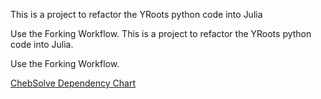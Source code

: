 This is a project to refactor the YRoots python code into Julia

Use the Forking Workflow.
This is a project to refactor the YRoots python code into Julia.

Use the Forking Workflow.

[ChebSolve Dependency Chart](https://viewer.diagrams.net/?highlight=0000ff&edit=_blank&nav=1&title=ChebSolve.drawio#R7V1bV%2Bo8E%2F413nxryWrS86WKVLcnFF%2F3qzeuUgJUS4NtqeDF%2Fu1fCgRKE6BbSw%2B8eCMNbWkzM88cMjM5Es8GY8Mzh%2F0b3EHOERQ64yOxfgQhVHWV%2FItGJrMREarSbKTn2Z3ZmLAcaNlfaDYI6OjI7iB%2FPjYbCjB2Anu4Omhh10VWsDJmeh7%2BXD2ti53OysDQ7KGVx4gGWpbpIOa033Yn6M9GNTl29gWye336y0CYfzMw6cnzAb9vdvBnbEg8PxLPPIyD2afB%2BAw50eytzktjzbeLB%2FOQG6S54PP2TH57v5Ivrju9l3MB3uvHF8cAzm4Tms5o%2Fsbzpw0mdApC5AU2mZFrs42cJvbtwMYu%2BaqNgwAPjsRTesKJY%2FeiLwI8JKP9YOCQA0A%2BklcfRjcbjHsRm9Tapm9bNW9Kr9Ou7Thn2MEemZG6i10UXRB4%2BH0x4dNbzDiDvKN4arud2TvL5GD%2B%2FOQR0HjtzIDFfBNORXiAAm9CTplfIGmzK%2BY8egxUoNTk2djnkujkxDnv9lcoTnncnLNab%2FEDS2qQD3OC%2FAVx1OJoY2HPRd6rh0du53VOqKlUS0JNJZ8%2F%2B3aAWkPTii79JBfGCTl9NLHROK%2Bf17OhEBA0nVKEUkkHOodIRAA1lkgi0HdEI3E7jXhztZ0ADh4tZn6XMyuJiWmFOjOpClTZOYUa%2BPmc9lpf6Bfy%2Fnl4fvv9cjE4FYnQHwPOnCrOdCIweav45CofI0y%2FOJ5hxAk5AWjD8XR%2B6PfkUy%2F6%2F%2BiZrt%2FF3uCsj9qXbtMhVAH1c6IovIaHEP0d8tizn5pdxZA0Rj5Mpr%2FrTIG97WDrnQxN%2F0cEt93e%2FCyuvJBfmCs8gjeRVPmLa3RyNBU%2B1JnfwWz72BkF6MSz6EXR6OJIZ2Dz1rwlY87IsjuX0V06g9CQred7%2BfmPvngphlM4%2FLSJeWBSLDWVh50iUFgOoribOQOxSo1P97zoOh2Z%2FwrYOZ3f3dCwtTP90cZiRnQGIKEiVU3k6EcO8krKjmjMAu8W2W4NHTvYD0m%2BJBQOr%2Fu1%2FsOJlZUkQyUpyaoqsHIsckygLGj82LAR%2BlA%2BLKLmrvyTrtD4%2FX5MGSpGL9Qh5vn8EHtBH%2Fewazrny9HYZEe24vKcaxyZPtO5fkNBMJnPtjkK8KpCRmM7%2BDe6vAbl%2BeHz%2FG7R5%2Fo4fjChBy554dlVMj18pjeMDpaXTY%2FodS6OPfuMDRdPPB9YS14fjzwLbZKRuSoPTK%2BHgk0nzikYze5GdvGQYwZ2uOoc8eg%2Bv7SJ7anGpmymAcaO01Stpsf%2B5NWbzp59fp8EPy0e7PswQnm8KBb7Foep5WExJSWHqVkz2I%2BUh7LWwmxTm88y3ce%2Bhz%2FvRkHMKmwXaxLO1ELMFRi5PqIewl10ahBRPQpCfEfrJPwMS%2ByqlrZVG7VHoeGhp9pDO4qtZKGNdFFNqCKB4%2BlJME9VJBeJE%2FTz8wpmbMOJOEjE1FIRMKGlVURyqXBC244T5H2uTT9YGJ8HsNgIFi4BC2mkDH%2B1ThvZgIUkCqtgAYDCGq5A5Tmgu3JOVLHiaFEkVqQ1Win%2BlwQr9O1YMQ1QHfBhEz4MCT48gl%2B3b43Pf7LBB0WVki4HkGgkPx7k3JFnywcI6eB2%2FAQj6PLgdoNCLxVI0OfehBIde9A6AMU2oPggQHF97xz%2FEhobWelvYmBycolJUxmY0PO0I8D6pZAFT3RtIlD1A8%2Bk5Rn4b0sYXY0z4hlV0hjtokCFtT956kXOYOWYr16UCqoXWCL1AlOql3KFtVS1NG7HN5yOYkPlaSmefaj8ZxqCl4CQ0BCvr7ZrB6%2BvB%2B2wUTv4RDscB%2FBmgp%2BzsigUZVU1aILKWRynSx65mBRKMRhBJR6URuKBlFLiSxZnoM8dk3jy%2FI3ICrx0A%2BSR8YNQrwh1KN0%2BESsNZSXUmlQTBABUTQIQChpMmH9A5iamSXlmR6iA4YHyG4Blii%2FIFQUHeS04LJfQD8gQ3T0gyOAe6ydyMM5K3ctqMpNY0DlIIIIckQCkWOt%2BfbUIBU3b9Q9G4hauUT5D41IcyKPmvZIR1%2Bgqk0TJDyGoOss3OwshaBVf8C5WfagVVR9syUEk34459H%2FbhA8POBDHgabz1L4fy%2FfZ4ICqJUFAVCBHeQg5Kg%2Bt0DjiKgioFUx7ARXNewEpEl9sf25RHuyFDTihEpz45y5s4iv4kA1OSEy5GpTYfBeNYyvsDiYKztNO722mkPbvZcT8ACOKy3dZk6S9YJSlJhITpTo7zsqmc7IxmYY8w8yzbQVoeIChjTB0Og6NP5p0cvfv6CkbGFKShYNA1jnmipRnbFsrNKtm1VyBFTRXYNqsGlCudU%2Bq7MpA981k%2F77%2B2coZOZCdinxJyA5TJFORF6KrIg3sneFB23YjrD6oi03q4hdRFzqSGp1LNyPvVkqWdBCbglUXcFflhfyM3UKztL%2B5SFKeNZJFP5ZtsAGlcsFGuqS6ztO0dQby%2F%2Fe%2F8qBF1pXE10TQr84VyzT8jHoCKEKydguwSZQ7q93iy3llFkN3K6%2BwmvJK3Yryk6%2BcMJ2W7GLJrDuYyrq7tl1keo%2FIG%2Fj7C9M3BKYvvaD1R%2FzIqCoGiokYD4FpXtaKnGfWil7FqpgSpS1DsZoID1MksTpTOT%2FrI%2Bsd7K%2Bgf36FxkPXtJ6fejdZOV6JON0aQRdzFfQK1ieUR8rTJq6WbFERsomr7YikRJpoiGamzFsTP0CD%2FRDoMRHo0O6cBsZ1PyOBVhLrfxqvFxdNHchFnCGbdRh84tYoNxrm22BtQmiqdAVJ6PZOjqJ6zahN46zvJhHeICM6A1lSajCRE6Isc8XiBQTibojN7YQCio2axZE7bWJYeYoOYNp%2BSaBc0M0mkRIBb3q4E6WF7VFnvad6aJyY%2FwQvAf7KSIw1ETAtz2h%2BzUqB6I6ygvlCXHDbM7XqQZW0CZ6gME%2BLT%2FdiQ6F%2FT%2FQSQXdqkpfM7Oa1EZ%2F5zwRL3RVmWGmn%2FDkHoqihsou9QTSHnJbKc0UQ88lnt83XLc%2FXApyqCbl2b2lnGakJKMiJNlYaTfePG3p5dl8ttJi8%2BmH3tKm%2FsLBcGi7Vi03lrLh1n5rm5WoiAFOke%2FszI39fA6%2B%2FCaLbjSY4GdffskJ0RWRaanMqOhTO3gq7i9SkSKwlrLvoZjnN8N3jhbXueWi0wWnXg%2BOLrPw9VY%2FcmxW6AxmwyhwKnFIeagVkb%2FkXvLb2PY%2BvRItrYuqWc%2BWK3YjpsiQjkY8k3owimdNNE%2FZX6odE6n3roWE1v0bZSL2qJju9cJLhIcg1TlvBNbYS2e9UireLOyyV%2FQ4qU4tVTrLDtGQvV5RHr6C3Hid6vPtLIXRPmzpTMrqLbOqMhzojC7WwE6JO3d6TdfQWUdnotlnzJsJHRv5ZsspR03mrMjtq98rfZKKCQlwqEz11Zky54i8imxlj9VF74YXnt1PdboU4aITG%2BaQnGleGl5G3DZhqeEHRePltuwqzcAW5itr4LwX5B1Ja0d5qIpvllNm%2BpF8YDy7dO5cmwl2Sf4VtRiruHAgaBAhGrRvk1IU%2F2QCBTuNby64YgsjBAW7QLYuNSLk4IFYxob1E%2BjxttlTZkIJNlyLP3xq1O3Zo%2BzZeiLm%2FH3r9goizpYzv7q8VLSO9DpNlhACKnDRXIU%2BtTkNCRUnzd7YjLc%2FiqJi6F1bJjPN0m8BduoS7fXTndVY0955Fzi%2BJpL81vsDpXdfISNIlIam5gQQ49vuOYud8fcKWiPtRPCXaWXri91EYw%2FL9IGxohMY97jWwc42ycs1UnclfBzLdWiOO4lKeaU1SFXf8LY9NRk2t7TZZuZZB6XMnRbqJnckDskaeHz3CXsjyhMjy2JNezoJmRrFSAEEyzMJtTqrtqDkp3xwrdKULxMW4eh2KpbTrHSVzrSR2vcP2z8fEnbKxV%2Bz%2BF7sQ4zc0%2FDX0xIyipSqTlyQKnK1y5R31DuVLcXn2rKreVrlSRfewkdgFD8anCjx7cLPHqYcnRLyH%2FosFjF47G%2FFW5KSSlgU27VDLs9BfYmPmy93I8qHi5sqQfNvvdZEqqMJW1oAXUbsXNHz6%2BJ3VJhNQlllnTKF0j5eYwDzZg61NsvBwcmCNtazx8YsYBVYbXfTGVxkZBRpg85UVic2FUHIFDl7UbT1XxLU90FIwgLiY6SQlV%2BdfqGksdZdUhZG%2B32quTFtVn3jelGtd7KKpldChI5SPyVDDdjZHDI6FmjB9%2BGigSaxeMt3IYyyUmiyIK74GuUqiA8nLltxlXoeGfflxK8P%2B%2Fa5tl7QOSNowQtyC5S3yLQZzMnF4lRb%2FLQbeEL6KtZolLDcZXhn39Z6YjuU2WdvfKST7PgvDtJkMaTvrZc%2FD899ItviX9URXKIXuT01vMnv5nXX4l3lNWHciHjEdK5oSkMzyCw4X%2BTeJ1CqK925D4%2FleOx65EYmyEKmsBUdKnQJUUfSX2Wjzgb23sveShTt3oSGd%2BW8vWB2kZOGM4zY%2FYO7MN3%2FLTS1AJdGEIPedX2ReK8j%2Fltm03u6nA5vs%2FvWW1hORqX67q76c9pSfq4UfWE1pxaOi0M%2BLbf43OZg1wrlpSbPvYrUe96HRHR2fNFD4p5z2S9rawKqyMK9l0MF62ZbIsSmVfsnddis0XrTa6y1QHkrK3alr4crm10JJrqmSvviTk%2B0zNWkR68zJoNEL3Uf5e30XOOi8iQcTkexGQ1QF%2BWcmQtp1zZI1MmdV%2F6KGK0odvHSbDgHF2%2FomNK3OCuaDGxpnzucprp9n1TwFkAdPNstUOVUcNBU7l7UIVhuanc6CsMXQMt%2FFqZTbhr2PQkO%2BGbq3t484G4bQhSQ3CJzdhMRcqwAK3WwwF0D%2FPnCnzw5NG%2FvIKcmfjdcFceR%2BxPuVW3Z5HhoP%2FvV5TWyK2UiqpmlJ5AaCovNK8ECeC8mApSyTajTLOShLolEpod0j0A5uLqD1%2FmhlxDAw0X9BFVheUWGOyK4c3N6j7W4vq3%2BWfq%2B6we%2FVHkPjU%2FHUtz%2BGXU6%2FN23cPnWDt7zcXoUmbVFRkpWEk7tmNZezAsDs0yrQm%2BfkMNPZXaeK90MBfxEF%2FOejF95dOL2MTOVkep%2BucnK7cy210ni6t2q2c6k63KRucKNnbV6vwQsxCT0aSHQwTQ09zK10Ld%2B1Rzppa8v26%2FZgTyr2ozpeV3cvel0yV9mEbkRm7VhQOA21tB1FbvgAVLCvXvVaz7Rok3kUdp11QvdEYHns7%2BGGKWkEmeU6kEMPRw1%2BlqcTOe%2Ff4A6Kzvg%2F)
